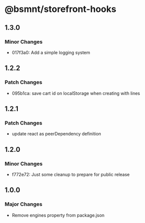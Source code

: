 # @bsmnt/storefront-hooks

## 1.3.0

### Minor Changes

- 017f3a0: Add a simple logging system

## 1.2.2

### Patch Changes

- 095b1ca: save cart id on localStorage when creating with lines

## 1.2.1

### Patch Changes

- update react as peerDependency definition

## 1.2.0

### Minor Changes

- f772e72: Just some cleanup to prepare for public release

## 1.0.0

### Major Changes

- Remove engines property from package.json
